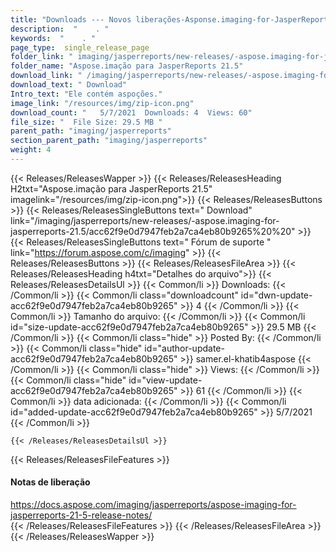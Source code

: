 ```yaml
---
title: "Downloads --- Novos liberações-Asponse.imaging-for-JasperReports-21.5." 
description:  "    . " 
keywords:  "    . " 
page_type:  single_release_page
folder_link: " imaging/jasperreports/new-releases/-aspose.imaging-for-jasperreports-21.5/"
folder_name: "Aspose.imação para JasperReports 21.5"
download_link: " /imaging/jasperreports/new-releases/-aspose.imaging-for-jasperreports-21.5/acc62f9e0d7947feb2a7ca4eb80b9265"
download_text: " Download"
Intro_text: "Ele contém aspoções."
image_link: "/resources/img/zip-icon.png"
download_count: "   5/7/2021  Downloads: 4  Views: 60"
file_size: "  File Size: 29.5 MB "
parent_path: "imaging/jasperreports"
section_parent_path: "imaging/jasperreports"
weight: 4
---
```


{{< Releases/ReleasesWapper >}}
  {{< Releases/ReleasesHeading H2txt="Aspose.imação para JasperReports 21.5" imagelink="/resources/img/zip-icon.png">}}
  {{< Releases/ReleasesButtons >}}
    {{< Releases/ReleasesSingleButtons text=" Download" link="/imaging/jasperreports/new-releases/-aspose.imaging-for-jasperreports-21.5/acc62f9e0d7947feb2a7ca4eb80b9265%20%20" >}}
    {{< Releases/ReleasesSingleButtons text=" Fórum de suporte " link="https://forum.aspose.com/c/imaging" >}}
  {{< Releases/ReleasesButtons >}}
  {{< Releases/ReleasesFileArea >}}
    {{< Releases/ReleasesHeading h4txt="Detalhes do arquivo">}}
    {{< Releases/ReleasesDetailsUl >}}
            {{< Common/li  >}} Downloads: {{< /Common/li >}} 
      {{< Common/li class="downloadcount" id="dwn-update-acc62f9e0d7947feb2a7ca4eb80b9265" >}} 4 {{< /Common/li >}} 
      {{< Common/li  >}} Tamanho do arquivo: {{< /Common/li >}} 
      {{< Common/li id="size-update-acc62f9e0d7947feb2a7ca4eb80b9265" >}} 29.5 MB {{< /Common/li >}} 
      {{< Common/li  class="hide" >}} Posted By: {{< /Common/li >}} 
      {{< Common/li class="hide" id="author-update-acc62f9e0d7947feb2a7ca4eb80b9265" >}} samer.el-khatib4aspose {{< /Common/li >}} 
      {{< Common/li class="hide"  >}} Views: {{< /Common/li >}} 
      {{< Common/li class="hide" id="view-update-acc62f9e0d7947feb2a7ca4eb80b9265" >}} 61 {{< /Common/li >}} 
      {{< Common/li  >}} data adicionada: {{< /Common/li >}} 
      {{< Common/li id="added-update-acc62f9e0d7947feb2a7ca4eb80b9265" >}} 5/7/2021 {{< /Common/li >}} 

    {{< /Releases/ReleasesDetailsUl >}}

  {{< Releases/ReleasesFileFeatures >}}
      <h4>Notas de liberação</h4><div><a href="https://docs.aspose.com/imaging/jasperreports/aspose-imaging-for-jasperreports-21-5-release-notes/">https://docs.aspose.com/imaging/jasperreports/aspose-imaging-for-jasperreports-21-5-release-notes/</a></div>
  {{< /Releases/ReleasesFileFeatures >}}
 {{< /Releases/ReleasesFileArea >}}
{{< /Releases/ReleasesWapper >}}


